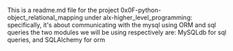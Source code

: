 This is a readme.md file for the project 0x0F-python-object_relational_mapping under alx-higher_level_programming: specifically, it's about communicating with the mysql using ORM and sql queries the two modules we will be using respectively are: MySQLdb for sql queries, and SQLAlchemy for orm
